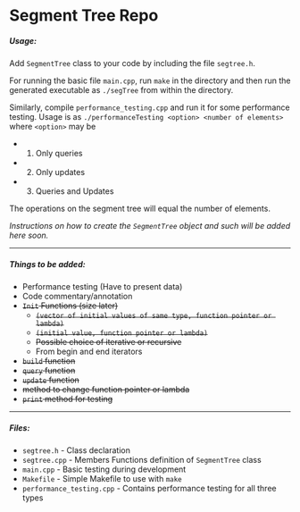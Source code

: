 # Segment Tree Repo

##### Usage:

Add `SegmentTree` class to your code by including the file `segtree.h`.

For running the basic file `main.cpp`, run `make` in the directory and then run the generated executable as `./segTree` from within the directory.

Similarly, compile `performance_testing.cpp` and run it for some performance testing. Usage is as `./performanceTesting <option> <number of elements>` where `<option>` may be 
- 1) Only queries
- 2) Only updates
- 3) Queries and Updates

The operations on the segment tree will equal the number of elements.

*Instructions on how to create the `SegmentTree` object and such will be added here soon.*

---

##### Things to be added:

- Performance testing (Have to present data)
- Code commentary/annotation
- ~~`Init` Functions (size later)~~
  - ~~`(vector of initial values of same type, function pointer or lambda)`~~
  - ~~`(initial value, function pointer or lambda)`~~
  - ~~Possible choice of iterative or recursive~~
  - From begin and end iterators
- ~~`build` function~~
- ~~`query` function~~
- ~~`update` function~~
- ~~method to change function pointer or lambda~~
- ~~`print` method for testing~~

---

##### Files:

- `segtree.h` - Class declaration
- `segtree.cpp` - Members Functions definition of `SegmentTree` class
- `main.cpp` - Basic testing during development
- `Makefile` - Simple Makefile to use with `make`
- `performance_testing.cpp` - Contains performance testing for all three types
